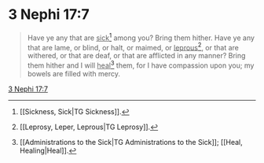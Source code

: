 # 3 Nephi 17:7

> Have ye any that are <u>sick</u>[^a] among you? Bring them hither. Have ye any that are lame, or blind, or halt, or maimed, or <u>leprous</u>[^b], or that are withered, or that are deaf, or that are afflicted in any manner? Bring them hither and I will <u>heal</u>[^c] them, for I have compassion upon you; my bowels are filled with mercy.

[3 Nephi 17:7](https://www.churchofjesuschrist.org/study/scriptures/bofm/3-ne/17?lang=eng&id=p7#p7)


[^a]: [[Sickness, Sick|TG Sickness]].  
[^b]: [[Leprosy, Leper, Leprous|TG Leprosy]].  
[^c]: [[Administrations to the Sick|TG Administrations to the Sick]]; [[Heal, Healing|Heal]].  

